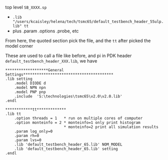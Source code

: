 top level `SB_XXXX.sp`
- `.lib "/users/kcaisley/helena/tech/tsmc65/default_testbench_header_55ulp.lib" tt`
- plus .param .options .probe, etc

From here, the quoted section pick the file, and the `tt` after picked the model corner

These are used to call a file like before, and pi
in PDK header `default_testbench_header_XXX.lib`, we have

```
*******************General Settings****************************************
.lib setting
    .model DIODE d
    .model NPN npn
    .model PNP pnp
    .include  'S:\technologies\tsmc65\v2.0\v2.0.lib'
.endl

************tt*************
.lib tt
	.option threads = 1   * run on multiple cores of computer
	.option monteinfo = 2 * monteinfo=1 only print histogram
                          * monteinfo=2 print all simulation results
    .param log_only=0
    .param rh=0
    .param lvs=0
    .lib 'default_testbench_header_65.lib' NOM_MODEL
    .lib 'default_testbench_header_65.lib' setting
.endl
```
